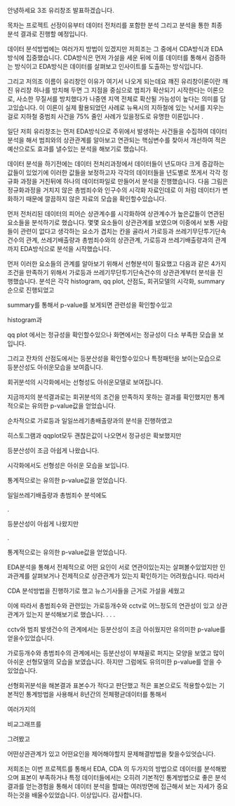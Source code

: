안녕하세요 3조 유리창조 발표하겠습니다.

목차는 프로젝트 선정이유부터 데이터 전처리를 포함한 분석
그리고 분석을 통한 최종 분석 결과로 진행할 예정입니다.

데이터 분석방법에는 여러가지 방법이 있겠지만 저희조는 그 중에서 CDA방식과 EDA방식에  집중했습니다. CDA방식은 먼저 가설을 세운 뒤에 이를 데이터를 통해서 검증하는 방식이고 EDA방식은 데이터를 살펴보고 인사이트를 도출하는 방식입니다.

그리고 저의조 이름이 유리창인 이유가 여기서 나오게 되는데요 
꺠진 유리창이론이란 깨진 유리창 하나를 방치해 두면 그 지점을 중심으로 범죄가 확산되기 시작한다는 이론으로, 사소한 무질서를 방치했다가 나중엔 지역 전체로 확산될 가능성이 높다는 의미를 담고있습니다. 이 이론이 실제 활용되었던 사례로 뉴욕시의 지하철에 있는 낙서를 지우는걸로 지하철 중범죄 사건을 75% 줄인 사례가 있을정도로 유명한 이론입니다 .

일단 저희 유리창조는 먼저 EDA방식으로 주위에서 발생하는 사건들을 수집하여 데이터분석을 해서 범죄와의 상관관계를 알아보고 연관되는 핵심변수를  찾아서 개선하여 적은 예산으로도 효과를 낼수있는 분석을 해보기로 했습니다. 

데이터 분석을 하기전에는 데이터 전처리과정에서 데이터들이 년도마다 크게 증감하는 값들이 있었기에 이러한 값들을 보정하고자 각각의 데이터들을 년도별로 쪼게서 각각 정규화 과정을 거친뒤에 하나의 데이터파일로 만들어서 분석을 진행했습니다. 다음 그림은 정규화과정을 거치지 않은 총범죄수와 인구수의 시각화 자료인데로 이 처럼 데이터가 변화하기 때문에  깔끔하지 않은 자료의 모습을 확인할수있습니다.

먼저  전처리된 데이터의 피어슨 상관계수를 시각화하여 상관계수가 높은값들이 연관된 요소들을 분석하기로 했습니다.  몇몇 요소들이 상관관계를 보였으며 이중에서 보통 사람들이 관련이 없다고 생각하는 요소가 겹치는 칸을 골라서 가로등과 쓰레기무단투기단속건수의 관계, 쓰레기배출량과 총범죄수와의 상관관계, 가로등과 쓰레기배출량과의 관계까지 EDA방식으로 분석을 시작했습니다. 

먼저 이러한 요소들의 관계를 알아보기 위해서 선형분석이 필요했고 다음과 같은 4가지 조건을 만족하기 위해서 가로등과 쓰레기무단투기단속건수의 상관관계부터 분석을 진행했습니다. 분석은 각각 histogram, qq plot, 산점도, 회귀모델의 시각화, summary순으로 진행되었고 

summary를 통해서 p-value를 보게되면 관련성을 확인할수있고

histogram과

qq plot 에서는 정규성을 확인할수있으나 화면에서는 정규성이 다소 부족한 모습을 보입니다. 

그리고 잔차의 산점도에서는 등분산성을 확인할수있으나
특정패턴을 보이는모습으로 등분산성도 아쉬운모습을 보여줍니다.

회귀분석의 시각화에서는 선형성도 아쉬운모델로 보여집니다.

지금까지의 분석결과로는 회귀분석의 조건을 만족하지 못하는 결과를 확인했지만 통계적으로는 유의한 p-value값을 얻었습니다. 

순차적으로 가로등과 일일쓰레기총배출량과의 분석을 진행하였고

히스토그램과 qqplot모두 괜찮은값이 나오면서 정규성은 확보했지만

등분산성이 조금 아쉽게 나왔습니다.

시각화에서도 선형성은 아쉬운 모습을 보입니다.

통계적으로는 유의한 p-value값을 얻었습니다. 

일일쓰레기배출량과 총범죄수 분석에도 

.

등분산성이 아쉽게 나왔지만

.

통계적으로는 유의한 p-value값을 얻었습니다. 

EDA분석을 통해서 전체적으로 어떤 요인이 서로 연관이있는지는 살펴볼수있었지만 인과관계를 살펴보거나 전제적으로 상관관계가 있는지 확인하기는 어려웠습니다. 따라서 

 CDA 분석방법을 진행하기로 했고 뉴스기사들을 근거로 가설을 세웠고 

이에 따라서 총범죄수와 관련있는 가로등개수와 cctv로 어느정도의 연관성이 있고 상관관계가 있는지 분석해보기로 했습니다. 
.
.
.

cctv와 범죄 발생건수의 관계에서는 등분산성이 조금 아쉬웠지만 유의미한 p-value를 얻을수있었습니다.  

가로등개수와 총범죄수의 관계에서는 등분산성이 부채꼴로 퍼지는 모양을 보였고 
많이 아쉬운 선형모델의 모습을 보였습니다. 하지만 그럼에도 유의미한 p-value를 얻을 수 있었습니다.

선형회귀분석을 해본결과 표본수가 적다고 판단했고 적은 표본으로도 적용할수있는 기본적인 통계방법을 사용해서 8년간의 전체평균데이터를 통해서 

여러가지의

비교그래프를 

그려봤고

어떤상관관계가 있고 어떤요인을 제어해야할지 문제해결방법을 찾을수있엇습니다.

저희조는 이번 프로젝트를 통해서 EDA, CDA 의 두가지의 방법으로 데이터를 분석해봤으며 표본이 부족하거나 특정 데이터들에서는 오히려 기본적인 통계방법으로 좋은 분석결과를 얻는경험을 통해서  데이터 분석을 할떄는 여러방면에 접근해서 보는 자세가 중요하는것을 배울수있었습니다. 이상입니다. 감사합니다.
